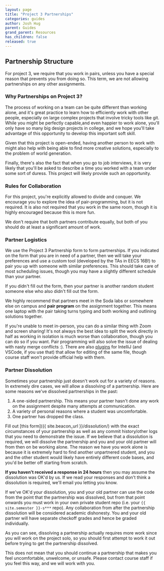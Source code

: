 ```yaml
---
layout: page
title: "Project 3 Partnerships"
categories: guides
author: Josh Hug
parent: Guides
grand_parent: Resources
has_children: false
released: true
---
```



## Partnership Structure

For project 3, we require that you work in pairs, unless you have a special
reason that prevents you from doing so. This term, we are not allowing
partnerships on any other assignments.

### Why Partnerships on Project 3?

The process of working on a team can be quite different than working alone, and
it's great practice to learn how to efficiently work with other people,
especially on large complex projects that involve tricky tools like git. While
you might be perfectly capable,and even happier to work alone, you'll only have
so many big design projects in college, and we hope you'll take advantage of
this opportunity to develop this important soft skill.

Given that this project is open-ended, having another person to work with might
also help with being able to find more creative solutions, especially to the
problem of world generation.

Finally, there's also the fact that when you go to job interviews, it is very
likely that you'll be asked to describe a time you worked with a team under
some sort of duress. This project will likely provide such an opportunity.

### Rules for Collaboration

For this project, you're explicitly allowed to divide and conquer. We encourage
you to explore the idea of pair-programming, but it is not required. It is also
not required that you work in the same room, though it is highly encouraged
because this is more fun.

We don't require that both partners contribute equally, but both of you should
do at least a significant amount of work.

### Partner Logistics

We use the Project 3 Partnership form to form partnerships. If you indicated on
the form that you are in need of a partner, then we will take your preferences
and use a custom tool (developed by the TAs in EECS 16B!) to pair you up with
someone with similar preferences. This should take care of most scheduling
issues, though you may have a slightly different schedule than your partner.

If you didn't fill out the form, then your partner is another random student
someone else who also didn't fill out the form.

We highly recommend that partners meet in the Soda labs or somewhere else on
campus and **pair program** on the assignment together. This means one laptop
with the pair taking turns typing and both working and outlining solutions
together.

If you're unable to meet in-person, you can do a similar thing with Zoom and
screen sharing! It's not always the best idea to split the work directly in
half as working in isolation is much worse than collaboration, though you can
do so if you want. Pair programming will also solve the issue of dealing with
nasty merge conflicts :). There are also
[plugins](https://www.jetbrains.com/help/idea/code-with-me.html) for IntelliJ
(and VSCode, if you use that) that allow for editing of the same file, though
course staff won't provide official help with them.

### Partner Dissolution

Sometimes your partnership just doesn't work out for a variety of reasons. In
extremely dire cases, we will allow a dissolving of a partnership. Here are
some reasons we've dissolved partnerships in the past:

1.  A one-sided partnership. This means your partner hasn't done any work on
    the assignment despite many attempts at communication.
2.  A variety of personal reasons where a student was uncomfortable.
3.  One partner has dropped the class.

Fill out [this form]({{ site.beacon_url }}/dissolution/) with the exact
circumstances of your partnership as well as any commit history/other logs that
you need to demonstrate the issue. If we believe that a dissolution is
required, we will dissolve the partnership and you and your old partner will
from then on be working alone. The reason we have you work alone is because it
is extremely hard to find another unpartnered student, and you and the other
student would likely have entirely different code bases, and you'd be better
off starting from scratch.

**If you haven't received a response in 24 hours** then you may assume the
dissolution was OK'd by us. If we read your responses and don't think a
dissolution is required, we'll email you letting you know.

If we've OK'd your dissolution, you and your old partner can use the code from
the point that the partnership was dissolved, but from that point onwards you
must work in your own private student repo (i.e. your `{{ site.semester }}-s***` repo). Any
collaboration from after the partnership dissolution will be considered
academic dishonesty. You and your old partner will have separate checkoff
grades and hence be graded individually.

As you can see, dissolving a partnership actually requires more work since you
will work on the project solo, so you should first attempt to work it out
before trying to get the partnership dissolved.

This does not mean that you should continue a partnership that makes you feel
uncomfortable, unwelcome, or unsafe. Please contact course staff if you feel
this way, and we will work with you.
